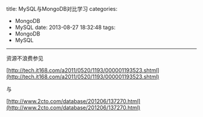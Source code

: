title: MySQL与MongoDB对比学习
categories:
  - MongoDB
  - MySQL
date: 2013-08-27 18:32:48
tags:
  - MongoDB
  - MySQL
---

资源不浪费参见

[http://tech.it168.com/a2011/0520/1193/000001193523.shtml](http://tech.it168.com/a2011/0520/1193/000001193523.shtml)

与

[http://www.2cto.com/database/201206/137270.html](http://www.2cto.com/database/201206/137270.html)